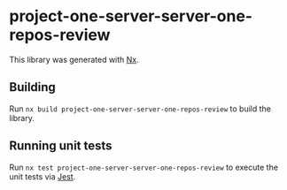 # project-one-server-server-one-repos-review

This library was generated with [Nx](https://nx.dev).

## Building

Run `nx build project-one-server-server-one-repos-review` to build the library.

## Running unit tests

Run `nx test project-one-server-server-one-repos-review` to execute the unit tests via [Jest](https://jestjs.io).
